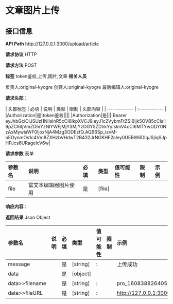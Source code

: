 # 文章图片上传
## 接口信息

**API Path**
http://127.0.0.1:3000/upload/article

**请求协议**
HTTP

**请求方法**
POST

**标签**
token鉴权,上传,图片,文章
**相关人员**

负责人:original-kyogre
创建人:original-kyogre
最后编辑人:original-kyogre

**请求头部**：

| 头部标签 | 必填 | 说明 | 类型 | 限制 | 头部内容 | 
| :------------ | :------------ |
|Authorization|是|token鉴权||||
|Authorization|是||||Bearer eyJhbGciOiJSUzI1NiIsInR5cCI6IkpXVCJ9.eyJ1c2VybmFtZSI6Ijk5OVB5cCIsIl9pZCI6IjVmZDhiYzNlYWFjMjY3MjYzOGY5ZDhkYyIsImV4cCI6MTYwODY0NzAxMywiaWF0IjoxNjA4Mzg3ODEzfQ.AQB6Sp_izvM-oEOynmOs1c4Vm8ZXHzbVHdwT2B432JrNGKHF2aley0UEBW6DlqJSjlqSJpHPJcs6URageIcV6w|

**请求参数**
表单

| 参数名 | 说明 | 必填 | 类型 | 值可能性 |  限制 | 示例 |
| :------------ | :------------ | :------------ | :------------ | :------------ | :------------ | :------------ |
|file|富文本编辑器图片使用|是|[file]| | |
**响应内容**：

**返回结果**
Json
Object

| 参数名  | 说明 | 必填 | 类型 | 值可能性 | 限制 | 示例 |
| :------------ | :------------ | :------------ | :------------ | :------------ | :------------ | :------------ |
|message| |是|[string]|:||上传成功|
|data| |是|[object]| || |
|data>>filename| |是|[string]|:||pro_1608388264053.png|
|data>>fileURL| |是|[string]|:||http://127.0.0.1:3000/article/pro_1608388264053.png|
